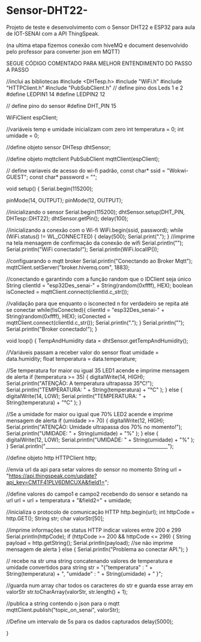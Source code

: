 # Sensor-DHT22-
Projeto de teste e desenvolvimento com o Sensor DHT22 e ESP32 para aula de IOT-SENAI com a API  ThingSpeak.

(na ultima etapa fizemos conexão com hiveMQ e document desenvolvido pelo professor para converter json em MQTT)

SEGUE CÓDIGO COMENTADO PARA MELHOR ENTENDIMENTO DO PASSO A PASSO 


//inclui as bibliotecas
#include <DHTesp.h>
#include "WiFi.h"
#include "HTTPClient.h"
#include "PubSubClient.h"
// define pino dos Leds 1 e 2
#define LEDPIN1 14
#define LEDPIN2 12

// define pino do sensor
#define DHT_PIN 15

WiFiClient espClient;

//variáveis temp e umidade inicializam com zero
int temperatura = 0;
int umidade = 0;

//define objeto sensor
DHTesp dhtSensor;

//define objeto mqttclient
PubSubClient mqttClient(espClient);

// define variaveis de acesso do wi-fi padrão,
const char* ssid = "Wokwi-GUEST";
const char* password = "";


void setup() {
  Serial.begin(115200);

  pinMode(14, OUTPUT);
  pinMode(12, OUTPUT);

  //inicializando o sensor
  Serial.begin(115200);
  dhtSensor.setup(DHT_PIN, DHTesp::DHT22);
  dhtSensor.getPin();
  delay(100);

  //inicializando a conexão com o Wi-fi
  WiFi.begin(ssid, password);
  while (WiFi.status() != WL_CONNECTED) {
    delay(500);
    Serial.print(".");
  }
  //imprime na tela mensagem de confirmação da conexão de wifi
  Serial.println("");
  Serial.println("WiFi conectado!");
  Serial.println(WiFi.localIP());

  //configuarando o mqtt broker
  Serial.println("Conectando ao Broker Mqtt");
  mqttClient.setServer("broker.hivemq.com", 1883);

  //conectando e garantindo com a função random que o IDClient seja único 
  String clientId = "esp32Des_senai-" + String(random(0xffff), HEX);
  boolean isConected = mqttClient.connect(clientId.c_str());

  //validação para que enquanto o isconected n for verdadeiro se repita até se conectar
  while(!isConected){
    clientId = "esp32Des_senai-" + String(random(0xffff), HEX);
    isConected = mqttClient.connect(clientId.c_str());
    Serial.println(".");
    }
  Serial.println("");
  Serial.println("Broker conectado!");
}

void loop() {
  TempAndHumidity data = dhtSensor.getTempAndHumidity();

  //Variáveis passam a receber valor do sensor
  float umidade = data.humidity;
  float temperatura = data.temperature;

  //Se temperatura for maior ou igual 35 LED1 acende e imprime mensagem de alerta
  if (temperatura >= 35) {
    digitalWrite(14, HIGH);
    Serial.println("ATENÇÃO: A temperatura ultrapassa 35°C!");
    Serial.println("TEMPERATURA: " + String(temperatura) + "°C" );
  } else {
    digitalWrite(14, LOW);
    Serial.println("TEMPERATURA: " + String(temperatura) + "°C" );
  }

  //Se a umidade for maior ou igual que 70% LED2 acende e imprime mensagem de alerta
  if (umidade >= 70) {
    digitalWrite(12, HIGH);
    Serial.println("ATENÇÃO: Umidade ultrapassa dos 70% no momento!");
    Serial.println("UMIDADE: " + String(umidade) + "%" );
  } else {
    digitalWrite(12, LOW);
    Serial.println("UMIDADE: " + String(umidade) + "%" );
  }
  Serial.println("___________________________________________________");

  //define objeto http
  HTTPClient http;

  //envia url da api para setar valores do sensor no momento
  String url = "https://api.thingspeak.com/update?api_key=CMTF41PLV6DMCUXA&field1=";

  //define valores do campo1 e campo2 recebendo do sensor e setando na url
  url = url + temperatura + "&field2=" + umidade;

  //inicializa o protocolo de comunicação HTTP
  http.begin(url);
  int httpCode = http.GET();
  String str;
  char valorStr[50];

  //imprime informações se status HTTP indicar valores entre 200 e 299
  Serial.println(httpCode);
  if (httpCode >= 200 && httpCode <= 299) {
    String payload = http.getString();
    Serial.println(payload);
    //se não imprime mensagem de alerta
  } else {
    Serial.println("Problema ao conectar API.");
  }

  // recebe na str uma string concatenando valores de temperatura e umidade convertidos para string
  str = "{\"temperatura\" : " + String(temperatura) + ", \"umidade\" : " + String(umidade) + " }";
  
  //guarda num array char todos os caracteres do str e guarda esse array em valorStr
  str.toCharArray(valorStr, str.length() + 1);

  //publica a string contendo o json para o mqtt
  mqttClient.publish("topic_on_senai", valorStr);


  //Define um intervalo de 5s para os dados capturados
  delay(5000);

}



